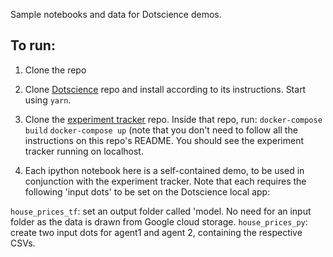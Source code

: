 Sample notebooks and data for Dotscience demos.

## To run:

1. Clone the repo

2. Clone [Dotscience](https://github.com/dotmesh-io/dotscience) repo and install according to its instructions. Start using `yarn`.

3. Clone the [experiment tracker](https://github.com/dotmesh-io/dotscience-ui-spike) repo. Inside that repo, run:
`docker-compose build`
`docker-compose up`
(note that you don't need to follow all the instructions on this repo's README.
You should see the experiment tracker running on localhost.

4. Each ipython notebook here is a self-contained demo, to be used in conjunction with the experiment tracker. 
Note that each requires the following 'input dots' to be set on the Dotscience local app:

`house_prices_tf`: set an output folder called 'model. No need for an input folder as the data is drawn from Google cloud storage.
`house_prices_py`: create two input dots for agent1 and agent 2, containing the respective CSVs. 
